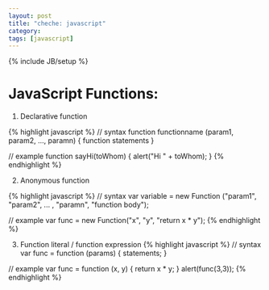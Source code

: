 ```yaml
---
layout: post
title: "cheche: javascript"
category: 
tags: [javascript]
---
```

{% include JB/setup %}


# JavaScript Functions: 

1. Declarative function

{% highlight javascript %}
// syntax
function functionname (param1, param2, ..., paramn) {
    function statements
}

// example
function sayHi(toWhom) {
   alert("Hi " + toWhom);
}
{% endhighlight %}

2. Anonymous function

{% highlight javascript %}
// syntax
var variable = new Function ("param1", "param2", ... , "paramn", "function body");

// example
var func = new Function("x", "y", "return x * y");
{% endhighlight %}


3. Function literal / function expression
{% highlight javascript %}
// syntax
var func = function (params) {
  statements;
}

// example
var func = function (x, y) {
   return x * y;
}
alert(func(3,3));
{% endhighlight %}

